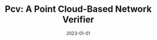 ---
title: "Pcv: A Point Cloud-Based Network Verifier"
date: 2023-01-01
venue: ""
paperurl: https://doi.org/10.48550/arXiv.2301.11806
authors: "Arup Kumar Sarker, Farzana Yasmin Ahmad and Matthew B Dwyer"
---